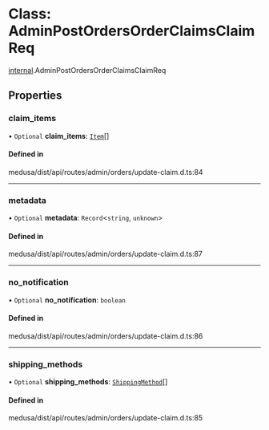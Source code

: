 # Class: AdminPostOrdersOrderClaimsClaimReq

[internal](../modules/internal-12.md).AdminPostOrdersOrderClaimsClaimReq

## Properties

### claim\_items

• `Optional` **claim\_items**: [`Item`](internal-12.Item-2.md)[]

#### Defined in

medusa/dist/api/routes/admin/orders/update-claim.d.ts:84

___

### metadata

• `Optional` **metadata**: `Record`<`string`, `unknown`\>

#### Defined in

medusa/dist/api/routes/admin/orders/update-claim.d.ts:87

___

### no\_notification

• `Optional` **no\_notification**: `boolean`

#### Defined in

medusa/dist/api/routes/admin/orders/update-claim.d.ts:86

___

### shipping\_methods

• `Optional` **shipping\_methods**: [`ShippingMethod`](internal-12.ShippingMethod-2.md)[]

#### Defined in

medusa/dist/api/routes/admin/orders/update-claim.d.ts:85
